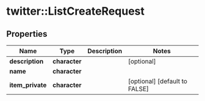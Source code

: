 # twitter::ListCreateRequest


## Properties
Name | Type | Description | Notes
------------ | ------------- | ------------- | -------------
**description** | **character** |  | [optional] 
**name** | **character** |  | 
**item_private** | **character** |  | [optional] [default to FALSE]


